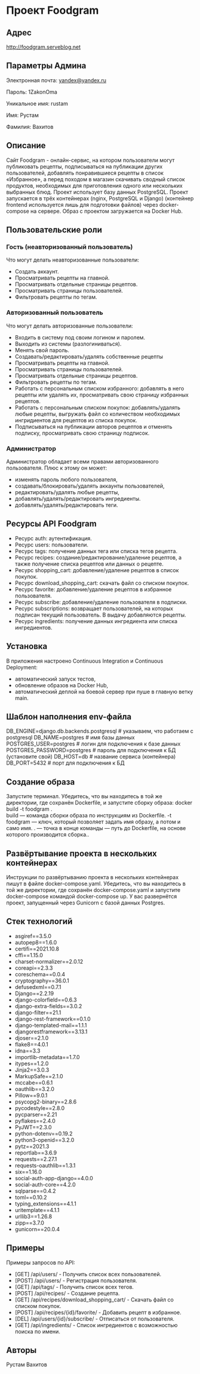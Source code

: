 # Проект Foodgram

## Адрес

http://foodgram.serveblog.net


## Параметры Админа

Электронная почта: yandex@yandex.ru

Пароль: 1ZakonOma

Уникальное имя: rustam

Имя: Рустам

Фамилия: Вахитов


## Описание

Cайт Foodgram - онлайн-сервис, на котором пользователи могут публиковать рецепты, подписываться на публикации других пользователей, добавлять понравившиеся рецепты в список «Избранное», а перед походом в магазин скачивать сводный список продуктов, необходимых для приготовления одного или нескольких выбранных блюд. Проект использует базу данных PostgreSQL. Проект запускается в трёх контейнерах (nginx, PostgreSQL и Django) (контейнер frontend используется лишь для подготовки файлов) через docker-compose на сервере. Образ с проектом загружается на Docker Hub.

## Пользовательские роли

### Гость (неавторизованный пользователь)

Что могут делать неавторизованные пользователи:

- Создать аккаунт.
- Просматривать рецепты на главной.
- Просматривать отдельные страницы рецептов.
- Просматривать страницы пользователей.
- Фильтровать рецепты по тегам.

### Авторизованный пользователь

Что могут делать авторизованные пользователи:

- Входить в систему под своим логином и паролем.
- Выходить из системы (разлогиниваться).
- Менять свой пароль.
- Создавать/редактировать/удалять собственные рецепты
- Просматривать рецепты на главной.
- Просматривать страницы пользователей.
- Просматривать отдельные страницы рецептов.
- Фильтровать рецепты по тегам.
- Работать с персональным списком избранного: добавлять в него рецепты или удалять их, просматривать свою страницу избранных рецептов.
- Работать с персональным списком покупок: добавлять/удалять любые рецепты, выгружать файл со количеством необходимых ингридиентов для рецептов из списка покупок.
- Подписываться на публикации авторов рецептов и отменять подписку, просматривать свою страницу подписок.

### Администратор

Администратор обладает всеми правами авторизованного пользователя. Плюс к этому он может:

- изменять пароль любого пользователя,
- создавать/блокировать/удалять аккаунты пользователей,
- редактировать/удалять любые рецепты,
- добавлять/удалять/редактировать ингредиенты.
- добавлять/удалять/редактировать теги.


## Ресурсы API Foodgram

- Ресурс auth: аутентификация.
- Ресурс users: пользователи.
- Ресурс tags: получение данных тега или списка тегов рецепта.
- Ресурс recipes: создание/редактирование/удаление рецептов, а также получение списка рецептов или данных о рецепте.
- Ресурс shopping_cart: добавление/удаление рецептов в список покупок.
- Ресурс download_shopping_cart: cкачать файл со списком покупок.
- Ресурс favorite: добавление/удаление рецептов в избранное пользователя.
- Ресурс subscribe: добавление/удаление пользователя в подписки.
- Ресурс subscriptions: возвращает пользователей, на которых подписан текущий пользователь. В выдачу добавляются рецепты.
- Ресурс ingredients: получение данных ингредиента или списка ингредиентов.


 ## Установка

В приложения настроено Continuous Integration и Continuous Deployment:
- автоматический запуск тестов,
- обновление образов на Docker Hub,
- автоматический деплой на боевой сервер при пуше в главную ветку main.


## Шаблон наполнения env-файла

DB_ENGINE=django.db.backends.postgresql # указываем, что работаем с postgresql
DB_NAME=postgres # имя базы данных
POSTGRES_USER=postgres # логин для подключения к базе данных
POSTGRES_PASSWORD=postgres # пароль для подключения к БД (установите свой)
DB_HOST=db # название сервиса (контейнера)
DB_PORT=5432 # порт для подключения к БД 


## Создание образа

Запустите терминал. Убедитесь, что вы находитесь в той же директории, где сохранён Dockerfile, и запустите сборку образа:
docker build -t foodgram .  
build — команда сборки образа по инструкциям из Dockerfile.
-t foodgram — ключ, который позволяет задать имя образу, а потом и само имя.
. — точка в конце команды — путь до Dockerfile, на основе которого производится сборка..


## Развёртывание проекта в нескольких контейнерах

Инструкции по развёртыванию проекта в нескольких контейнерах пишут в файле docker-compose.yaml. 
Убедитесь, что вы находитесь в той же директории, где сохранён docker-compose.yaml и запустите docker-compose командой docker-compose up. У вас развернётся проект, запущенный через Gunicorn с базой данных Postgres.


## Стек технологий

- asgiref==3.5.0
- autopep8==1.6.0
- certifi==2021.10.8
- cffi==1.15.0
- charset-normalizer==2.0.12
- coreapi==2.3.3
- coreschema==0.0.4
- cryptography==36.0.1
- defusedxml==0.7.1
- Django==2.2.19
- django-colorfield==0.6.3
- django-extra-fields==3.0.2
- django-filter==21.1
- django-rest-framework==0.1.0
- django-templated-mail==1.1.1
- djangorestframework==3.13.1
- djoser==2.1.0
- flake8==4.0.1
- idna==3.3
- importlib-metadata==1.7.0
- itypes==1.2.0
- Jinja2==3.0.3
- MarkupSafe==2.1.0
- mccabe==0.6.1
- oauthlib==3.2.0
- Pillow==9.0.1
- psycopg2-binary==2.8.6
- pycodestyle==2.8.0
- pycparser==2.21
- pyflakes==2.4.0
- PyJWT==2.3.0
- python-dotenv==0.19.2
- python3-openid==3.2.0
- pytz==2021.3
- reportlab==3.6.9
- requests==2.27.1
- requests-oauthlib==1.3.1
- six==1.16.0
- social-auth-app-django==4.0.0
- social-auth-core==4.2.0
- sqlparse==0.4.2
- toml==0.10.2
- typing_extensions==4.1.1
- uritemplate==4.1.1
- urllib3==1.26.8
- zipp==3.7.0
- gunicorn==20.0.4


## Примеры

Примеры запросов по API:

- [GET] /api/users/ - Получить список всех пользователей.
- [POST] /api/users/ - Регистрация пользователя.
- [GET] /api/tags/ - Получить список всех тегов.
- [POST] /api/recipes/ - Создание рецепта.
- [GET] /api/recipes/download_shopping_cart/ - Скачать файл со списком покупок.
- [POST] /api/recipes/{id}/favorite/ - Добавить рецепт в избранное.
- [DEL] /api/users/{id}/subscribe/ - Отписаться от пользователя.
- [GET] /api/ingredients/ - Список ингредиентов с возможностью поиска по имени.


## Авторы

Рустам Вахитов
